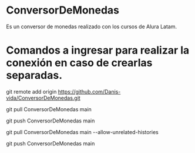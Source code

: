 # ConversorDeMonedas
Es un conversor de monedas realizado con los cursos de Alura Latam.


# Comandos a ingresar para realizar la conexión en caso de crearlas separadas.

git remote add origin https://github.com/Danis-vida/ConversorDeMonedas.git

git pull ConversorDeMonedas main

git push ConversorDeMonedas main

git pull ConversorDeMonedas main --allow-unrelated-histories

git push ConversorDeMonedas main
